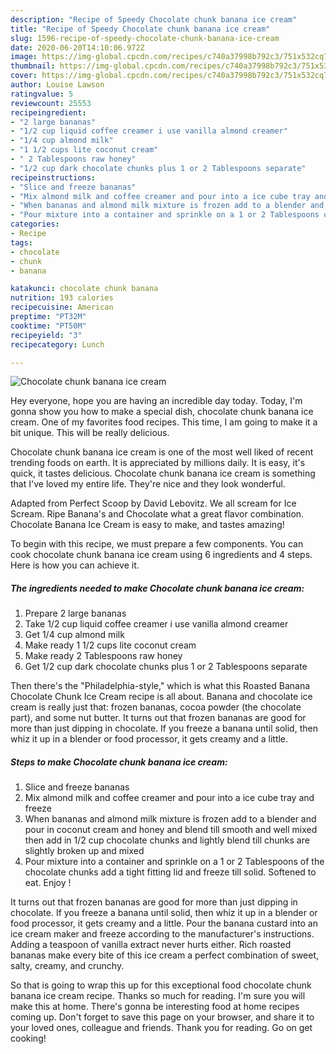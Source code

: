 ```yaml
---
description: "Recipe of Speedy Chocolate chunk banana ice cream"
title: "Recipe of Speedy Chocolate chunk banana ice cream"
slug: 1596-recipe-of-speedy-chocolate-chunk-banana-ice-cream
date: 2020-06-20T14:10:06.972Z
image: https://img-global.cpcdn.com/recipes/c740a37998b792c3/751x532cq70/chocolate-chunk-banana-ice-cream-recipe-main-photo.jpg
thumbnail: https://img-global.cpcdn.com/recipes/c740a37998b792c3/751x532cq70/chocolate-chunk-banana-ice-cream-recipe-main-photo.jpg
cover: https://img-global.cpcdn.com/recipes/c740a37998b792c3/751x532cq70/chocolate-chunk-banana-ice-cream-recipe-main-photo.jpg
author: Louise Lawson
ratingvalue: 5
reviewcount: 25553
recipeingredient:
- "2 large bananas"
- "1/2 cup liquid coffee creamer i use vanilla almond creamer"
- "1/4 cup almond milk"
- "1 1/2 cups lite coconut cream"
- " 2 Tablespoons raw honey"
- "1/2 cup dark chocolate chunks plus 1 or 2 Tablespoons separate"
recipeinstructions:
- "Slice and freeze bananas"
- "Mix almond milk and coffee creamer and pour into a ice cube tray and freeze"
- "When bananas and almond milk mixture is frozen add to a blender and pour in coconut cream and honey and blend till smooth and well mixed then add in 1/2 cup chocolate chunks and lightly blend till chunks are slightly broken up and mixed"
- "Pour mixture into a container and sprinkle on a 1 or 2 Tablespoons of the chocolate chunks add a tight fitting lid and freeze till solid. Softened to eat. Enjoy !"
categories:
- Recipe
tags:
- chocolate
- chunk
- banana

katakunci: chocolate chunk banana 
nutrition: 193 calories
recipecuisine: American
preptime: "PT32M"
cooktime: "PT50M"
recipeyield: "3"
recipecategory: Lunch

---
```



![Chocolate chunk banana ice cream](https://img-global.cpcdn.com/recipes/c740a37998b792c3/751x532cq70/chocolate-chunk-banana-ice-cream-recipe-main-photo.jpg)

Hey everyone, hope you are having an incredible day today. Today, I'm gonna show you how to make a special dish, chocolate chunk banana ice cream. One of my favorites food recipes. This time, I am going to make it a bit unique. This will be really delicious.

Chocolate chunk banana ice cream is one of the most well liked of recent trending foods on earth. It is appreciated by millions daily. It is easy, it's quick, it tastes delicious. Chocolate chunk banana ice cream is something that I've loved my entire life. They're nice and they look wonderful.

Adapted from Perfect Scoop by David Lebovitz. We all scream for Ice Scream. Ripe Banana&#39;s and Chocolate what a great flavor combination. Chocolate Banana Ice Cream is easy to make, and tastes amazing!


To begin with this recipe, we must prepare a few components. You can cook chocolate chunk banana ice cream using 6 ingredients and 4 steps. Here is how you can achieve it.

<!--inarticleads1-->

##### The ingredients needed to make Chocolate chunk banana ice cream:

1. Prepare 2 large bananas
1. Take 1/2 cup liquid coffee creamer i use vanilla almond creamer
1. Get 1/4 cup almond milk
1. Make ready 1 1/2 cups lite coconut cream
1. Make ready  2 Tablespoons raw honey
1. Get 1/2 cup dark chocolate chunks plus 1 or 2 Tablespoons separate


Then there&#39;s the &#34;Philadelphia-style,&#34; which is what this Roasted Banana Chocolate Chunk Ice Cream recipe is all about. Banana and chocolate ice cream is really just that: frozen bananas, cocoa powder (the chocolate part), and some nut butter. It turns out that frozen bananas are good for more than just dipping in chocolate. If you freeze a banana until solid, then whiz it up in a blender or food processor, it gets creamy and a little. 

<!--inarticleads2-->

##### Steps to make Chocolate chunk banana ice cream:

1. Slice and freeze bananas
1. Mix almond milk and coffee creamer and pour into a ice cube tray and freeze
1. When bananas and almond milk mixture is frozen add to a blender and pour in coconut cream and honey and blend till smooth and well mixed then add in 1/2 cup chocolate chunks and lightly blend till chunks are slightly broken up and mixed
1. Pour mixture into a container and sprinkle on a 1 or 2 Tablespoons of the chocolate chunks add a tight fitting lid and freeze till solid. Softened to eat. Enjoy !


It turns out that frozen bananas are good for more than just dipping in chocolate. If you freeze a banana until solid, then whiz it up in a blender or food processor, it gets creamy and a little. Pour the banana custard into an ice cream maker and freeze according to the manufacturer&#39;s instructions. Adding a teaspoon of vanilla extract never hurts either. Rich roasted bananas make every bite of this ice cream a perfect combination of sweet, salty, creamy, and crunchy. 

So that is going to wrap this up for this exceptional food chocolate chunk banana ice cream recipe. Thanks so much for reading. I'm sure you will make this at home. There's gonna be interesting food at home recipes coming up. Don't forget to save this page on your browser, and share it to your loved ones, colleague and friends. Thank you for reading. Go on get cooking!
